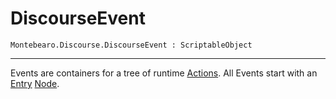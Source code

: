 # DiscourseEvent

```
Montebearo.Discourse.DiscourseEvent : ScriptableObject
```
---

Events are containers for a tree of runtime [Actions](discourse-action.md). All Events start with an [Entry](node-entry.md) [Node](node.md). 
